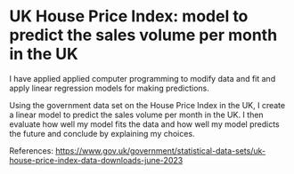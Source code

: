 # UK House Price Index: model to predict the sales volume per month in the UK

I have applied applied computer programming to modify data and fit and apply linear regression models for making predictions. 

Using the government data set on the House Price Index in the UK, I create a linear model to predict the sales volume per month in the UK. 
I then evaluate how well my model fits the data and how well my model predicts the future and conclude by explaining my choices. 

References: 
https://www.gov.uk/government/statistical-data-sets/uk-house-price-index-data-downloads-june-2023 
